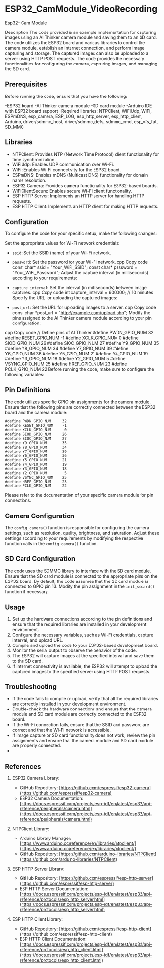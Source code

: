 # ESP32_CamModule_VideoRecording

Esp32- Cam Module

Description
The code provided is an example implementation for capturing images using an AI Thinker camera module and saving them to an SD card. The code utilizes the ESP32 board and various libraries to control the camera module, establish an internet connection, and perform image capturing and storage. The captured images can also be uploaded to a server using HTTP POST requests. The code provides the necessary functionalities for configuring the camera, capturing images, and managing the SD card.

## Prerequisites
Before running the code, ensure that you have the following:

-ESP32 board
-AI Thinker camera module
-SD card module
-Arduino IDE with ESP32 board support
-Required libraries: NTPClient, WiFiUdp, WiFi, ESPmDNS, esp_camera, ESP_LOG, esp_http_server, esp_http_client, Arduino, driver/sdmmc_host, driver/sdmmc_defs, sdmmc_cmd, esp_vfs_fat, SD_MMC

## Libraries
- NTPClient: Provides NTP (Network Time Protocol) client functionality for time synchronization.
- WiFiUdp: Enables UDP communication over Wi-Fi.
- WiFi: Enables Wi-Fi connectivity for the ESP32 board.
- ESPmDNS: Enables mDNS (Multicast DNS) functionality for domain name resolution.
- ESP32 Camera: Provides camera functionality for ESP32-based boards.
- WiFiClientSecure: Enables secure Wi-Fi client functionality.
- ESP HTTP Server: Implements an HTTP server for handling HTTP requests.
- ESP HTTP Client: Implements an HTTP client for making HTTP requests.

## Configuration
To configure the code for your specific setup, make the following changes:

Set the appropriate values for Wi-Fi network credentials:

- `ssid`: Set the SSID (name) of your Wi-Fi network.
- `password`: Set the password for your Wi-Fi network.
cpp
Copy code
const char* ssid = "Your_WiFi_SSID";
const char* password = "Your_WiFi_Password";
Adjust the capture interval (in milliseconds) according to your requirements:

- `capture_interval`: Set the interval (in milliseconds) between image captures.
cpp
Copy code
int capture_interval = 600000; // 10 minutes
Specify the URL for uploading the captured images:

- `post_url`: Set the URL for uploading images to a server.
cpp
Copy code
const char *post_url = "http://example.com/upload.php";
Modify the pins assigned to the AI Thinker camera module according to your pin configuration:


cpp
Copy code
// Define pins of AI Thinker
#define PWDN_GPIO_NUM     32
#define RESET_GPIO_NUM    -1
#define XCLK_GPIO_NUM       0
#define SIOD_GPIO_NUM     26
#define SIOC_GPIO_NUM     27
#define Y9_GPIO_NUM       35
#define Y8_GPIO_NUM       34
#define Y7_GPIO_NUM       39
#define Y6_GPIO_NUM       36
#define Y5_GPIO_NUM       21
#define Y4_GPIO_NUM       19
#define Y3_GPIO_NUM       18
#define Y2_GPIO_NUM        5
#define VSYNC_GPIO_NUM    25
#define HREF_GPIO_NUM     23
#define PCLK_GPIO_NUM     22
Before running the code, make sure to configure the following variables:

## Pin Definitions
The code utilizes specific GPIO pin assignments for the camera module. Ensure that the following pins are correctly connected between the ESP32 board and the camera module:

```
#define PWDN_GPIO_NUM     32
#define RESET_GPIO_NUM    -1
#define XCLK_GPIO_NUM      0
#define SIOD_GPIO_NUM     26
#define SIOC_GPIO_NUM     27
#define Y9_GPIO_NUM       35
#define Y8_GPIO_NUM       34
#define Y7_GPIO_NUM       39
#define Y6_GPIO_NUM       36
#define Y5_GPIO_NUM       21
#define Y4_GPIO_NUM       19
#define Y3_GPIO_NUM       18
#define Y2_GPIO_NUM        5
#define VSYNC_GPIO_NUM    25
#define HREF_GPIO_NUM     23
#define PCLK_GPIO_NUM     22
```

Please refer to the documentation of your specific camera module for pin connections.

## Camera Configuration
The `config_camera()` function is responsible for configuring the camera settings, such as resolution, quality, brightness, and saturation. Adjust these settings according to your requirements by modifying the respective function calls in the `config_camera()` function.

## SD Card Configuration
The code uses the SDMMC library to interface with the SD card module. Ensure that the SD card module is connected to the appropriate pins on the ESP32 board. By default, the code assumes that the SD card module is connected to GPIO pin 13. Modify the pin assignment in the `init_sdcard()` function if necessary.

## Usage
1. Set up the hardware connections according to the pin definitions and ensure that the required libraries are installed in your development environment.
2. Configure the necessary variables, such as Wi-Fi credentials, capture interval, and upload URL.
3. Compile and upload the code to your ESP32-based development board.
4. Monitor the serial output to observe the behavior of the code.
5. The ESP32 will capture images at the specified interval and save them to the SD card.
6. If internet connectivity is available, the ESP32 will attempt to upload the captured images to the specified server using HTTP POST requests.

## Troubleshooting
- If the code fails to compile or upload, verify that all the required libraries are correctly installed in your development environment.
- Double-check the hardware connections and ensure that the camera module and SD card module are correctly connected to the ESP32 board.
- If the Wi-Fi connection fails, ensure that the SSID and password are correct and that the Wi-Fi network is accessible.
- If image capture or SD card functionality does not work, review the pin assignments and ensure that the camera module and SD card module are properly connected.
- 
## References
1. ESP32 Camera Library:
   - GitHub Repository: [https://github.com/espressif/esp32-camera](https://github.com/espressif/esp32-camera)
   - ESP32 Camera Documentation: [https://docs.espressif.com/projects/esp-idf/en/latest/esp32/api-reference/peripherals/camera.html](https://docs.espressif.com/projects/esp-idf/en/latest/esp32/api-reference/peripherals/camera.html)

2. NTPClient Library:
   - Arduino Library Manager: [https://www.arduino.cc/reference/en/libraries/ntpclient/](https://www.arduino.cc/reference/en/libraries/ntpclient/)
   - GitHub Repository: [https://github.com/arduino-libraries/NTPClient](https://github.com/arduino-libraries/NTPClient)

3. ESP HTTP Server Library:
   - GitHub Repository: [https://github.com/espressif/esp-http-server](https://github.com/espressif/esp-http-server)
   - ESP HTTP Server Documentation: [https://docs.espressif.com/projects/esp-idf/en/latest/esp32/api-reference/protocols/esp_http_server.html](https://docs.espressif.com/projects/esp-idf/en/latest/esp32/api-reference/protocols/esp_http_server.html)

4. ESP HTTP Client Library:
   - GitHub Repository: [https://github.com/espressif/esp-http-client](https://github.com/espressif/esp-http-client)
   - ESP HTTP Client Documentation: [https://docs.espressif.com/projects/esp-idf/en/latest/esp32/api-reference/protocols/esp_http_client.html](https://docs.espressif.com/projects/esp-idf/en/latest/esp32/api-reference/protocols/esp_http_client.html)

